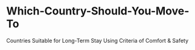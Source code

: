 # Which-Country-Should-You-Move-To
Countries Suitable for Long-Term Stay Using Criteria of Comfort &amp; Safety
